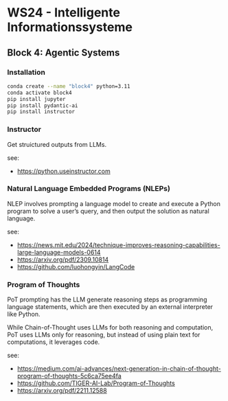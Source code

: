 # WS24 - Intelligente Informationssysteme

## Block 4: Agentic Systems

### Installation

```bash
conda create --name "block4" python=3.11
conda activate block4
pip install jupyter
pip install pydantic-ai
pip install instructor 
```

### Instructor

Get struictured outputs from LLMs.

see:

- <https://python.useinstructor.com>

### Natural Language Embedded Programs (NLEPs)

NLEP involves prompting a language model to create and execute a Python program to solve a user’s query, and then output the solution as natural language.

see:

- <https://news.mit.edu/2024/technique-improves-reasoning-capabilities-large-language-models-0614>
- <https://arxiv.org/pdf/2309.10814>
- <https://github.com/luohongyin/LangCode>

### Program of Thoughts

PoT prompting has the LLM generate reasoning steps as programming language statements,  which are then executed by an external interpreter like Python.

While Chain-of-Thought uses LLMs for both reasoning and computation, PoT uses LLMs only for reasoning, but instead of using plain text for computations, it leverages code.

see:

- <https://medium.com/ai-advances/next-generation-in-chain-of-thought-program-of-thoughts-5c6ca75ee4fa>
- <https://github.com/TIGER-AI-Lab/Program-of-Thoughts>
- <https://arxiv.org/pdf/2211.12588>